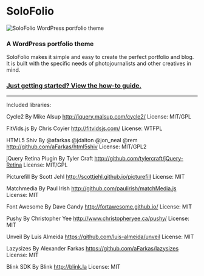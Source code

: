 # SoloFolio

![SoloFolio WordPress portfolio theme](http://i.imgur.com/4OliPId.jpg)

### A WordPress portfolio theme

SoloFolio makes it simple and easy to create the perfect portfolio and blog. It is built with the specific needs of photojournalists and other creatives in mind.

### [Just getting started? View the how-to guide.](http://solofol.io/guide.html)

---

Included libraries:

Cycle2
By Mike Alsup
http://jquery.malsup.com/cycle2/
License: MIT/GPL

FitVids.js
By Chris Coyier
http://fitvidsjs.com/
License: WTFPL

HTML5 Shiv
By @afarkas @jdalton @jon_neal @rem
http://github.com/aFarkas/html5shiv
License: MIT/GPL2

jQuery Retina Plugin
By Tyler Craft
http://github.com/tylercraft/jQuery-Retina
License: MIT/GPL

Picturefill
By Scott Jehl
http://scottjehl.github.io/picturefill
License: MIT

Matchmedia
By Paul Irish
http://github.com/paulirish/matchMedia.js
License: MIT

Font Awesome
By Dave Gandy
http://fortawesome.github.io/
License: MIT

Pushy
By Christopher Yee
http://www.christopheryee.ca/pushy/
License: MIT

Unveil
By Luis Almeida
https://github.com/luis-almeida/unveil
License: MIT

Lazysizes
By Alexander Farkas
https://github.com/aFarkas/lazysizes
License: MIT

Blink SDK
By Blink
http://blink.la
License: MIT

